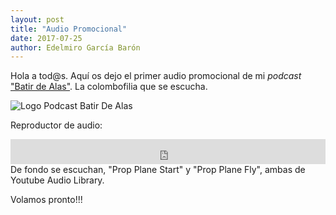 ```yaml
---
layout: post
title: "Audio Promocional"
date: 2017-07-25
author: Edelmiro García Barón
---
```

Hola a tod@s. Aquí os dejo el primer audio promocional de mi *podcast* ["Batir de Alas"](https://batirdealas.github.io). La colombofilia que se escucha.
 
 
<img src="https://batirdealas.github.io/images/BdA1400x1400.png" alt="Logo Podcast Batir De Alas" style="max-width:100%;width:auto;height:auto;">

Reproductor de audio:
<iframe src="https://archive.org/embed/PromoBatirDeAlasPodcast" width="100%" height="40" frameborder="0" webkitallowfullscreen="true" mozallowfullscreen="true" allowfullscreen></iframe>
De fondo se escuchan, "Prop Plane Start" y "Prop Plane Fly", ambas de Youtube Audio Library.
 
Volamos pronto!!!
